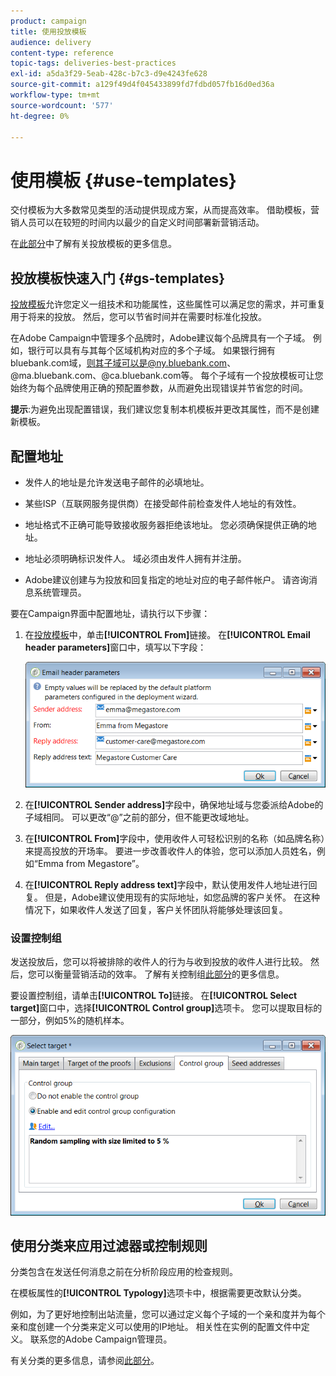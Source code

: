 ```yaml
---
product: campaign
title: 使用投放模板
audience: delivery
content-type: reference
topic-tags: deliveries-best-practices
exl-id: a5da3f29-5eab-428c-b7c3-d9e4243fe628
source-git-commit: a129f49d4f045433899fd7fdbd057fb16d0ed36a
workflow-type: tm+mt
source-wordcount: '577'
ht-degree: 0%

---
```


# 使用模板 {#use-templates}

交付模板为大多数常见类型的活动提供现成方案，从而提高效率。 借助模板，营销人员可以在较短的时间内以最少的自定义时间部署新营销活动。

在[此部分](creating-a-delivery-template.md)中了解有关投放模板的更多信息。

## 投放模板快速入门 {#gs-templates}

[投放模板](creating-a-delivery-template.md)允许您定义一组技术和功能属性，这些属性可以满足您的需求，并可重复用于将来的投放。 然后，您可以节省时间并在需要时标准化投放。

在Adobe Campaign中管理多个品牌时，Adobe建议每个品牌具有一个子域。 例如，银行可以具有与其每个区域机构对应的多个子域。 如果银行拥有bluebank.com域，则其子域可以是@ny.bluebank.com、@ma.bluebank.com、@ca.bluebank.com等。 每个子域有一个投放模板可让您始终为每个品牌使用正确的预配置参数，从而避免出现错误并节省您的时间。

**提示**:为避免出现配置错误，我们建议您复制本机模板并更改其属性，而不是创建新模板。

## 配置地址

* 发件人的地址是允许发送电子邮件的必填地址。

* 某些ISP（互联网服务提供商）在接受邮件前检查发件人地址的有效性。

* 地址格式不正确可能导致接收服务器拒绝该地址。 您必须确保提供正确的地址。

* 地址必须明确标识发件人。 域必须由发件人拥有并注册。

* Adobe建议创建与为投放和回复指定的地址对应的电子邮件帐户。 请咨询消息系统管理员。

要在Campaign界面中配置地址，请执行以下步骤：

1. 在[投放模板](creating-a-delivery-template.md)中，单击&#x200B;**[!UICONTROL From]**&#x200B;链接。 在&#x200B;**[!UICONTROL Email header parameters]**&#x200B;窗口中，填写以下字段：

   ![](assets/d_best_practices_email_header.png)

1. 在&#x200B;**[!UICONTROL Sender address]**&#x200B;字段中，确保地址域与您委派给Adobe的子域相同。 可以更改“@”之前的部分，但不能更改域地址。

1. 在&#x200B;**[!UICONTROL From]**&#x200B;字段中，使用收件人可轻松识别的名称（如品牌名称）来提高投放的开场率。 要进一步改善收件人的体验，您可以添加人员姓名，例如“Emma from Megastore”。

1. 在&#x200B;**[!UICONTROL Reply address text]**&#x200B;字段中，默认使用发件人地址进行回复。 但是，Adobe建议使用现有的实际地址，如您品牌的客户关怀。 在这种情况下，如果收件人发送了回复，客户关怀团队将能够处理该回复。

### 设置控制组

发送投放后，您可以将被排除的收件人的行为与收到投放的收件人进行比较。 然后，您可以衡量营销活动的效率。 了解有关控制组[此部分](../../campaign/using/marketing-campaign-deliveries.md#defining-a-control-group)的更多信息。

要设置控制组，请单击&#x200B;**[!UICONTROL To]**&#x200B;链接。 在&#x200B;**[!UICONTROL Select target]**&#x200B;窗口中，选择&#x200B;**[!UICONTROL Control group]**&#x200B;选项卡。 您可以提取目标的一部分，例如5%的随机样本。

![](assets/d_best_practices_control_group.png)

## 使用分类来应用过滤器或控制规则

分类包含在发送任何消息之前在分析阶段应用的检查规则。

在模板属性的&#x200B;**[!UICONTROL Typology]**&#x200B;选项卡中，根据需要更改默认分类。

例如，为了更好地控制出站流量，您可以通过定义每个子域的一个亲和度并为每个亲和度创建一个分类来定义可以使用的IP地址。 相关性在实例的配置文件中定义。 联系您的Adobe Campaign管理员。

有关分类的更多信息，请参阅[此部分](../../campaign/using/about-campaign-typologies.md)。
